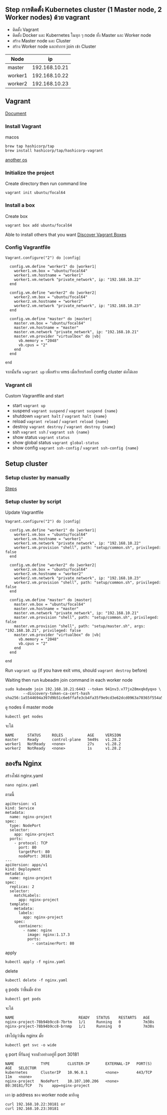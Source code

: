 ## Step การติดตั้ง Kubernetes cluster (1 Master node, 2 Worker nodes) ด้วย vagrant
* ติดตั้ง Vagrant
* ติดตั้ง Docker และ Kubernetes ในทุก ๆ  node ทั้ง Master และ Worker node
* สร้าง Master node และ Cluster
* สร้าง Worker node และทำการ join เข้า Cluster

| Node    |      ip       |
|---------|---------------|
| master  | 192.168.10.21 |
| worker1 | 192.168.10.22 |
| worker2 | 192.168.10.23 |

## Vagrant

[Document](https://developer.hashicorp.com/vagrant/tutorials/getting-started/getting-started-install)


### Install Vagrant
macos
```
brew tap hashicorp/tap
brew install hashicorp/tap/hashicorp-vagrant
```
[another os](https://developer.hashicorp.com/vagrant/install#macOS)

### Initialize the project
Create directory then run command line
```
vagrant init ubuntu/focal64
```


### Install a box
Create box
```
vagrant box add ubuntu/focal64
```
Able to install others that you want [Discover Vagrant Boxes](https://app.vagrantup.com/boxes/search)


### Config Vagrantfile
```
Vagrant.configure("2") do |config|

  config.vm.define "worker1" do |worker1|
    worker1.vm.box = "ubuntu/focal64"
    worker1.vm.hostname = "worker1"
    worker1.vm.network "private_network", ip: "192.168.10.22"
  end

  config.vm.define "worker2" do |worker2|
    worker2.vm.box = "ubuntu/focal64"
    worker2.vm.hostname = "worker2"
    worker2.vm.network "private_network", ip: "192.168.10.23"
  end

  config.vm.define "master" do |master|
    master.vm.box = "ubuntu/focal64"
    master.vm.hostname = "master"
    master.vm.network "private_network", ip: "192.168.10.21"
    master.vm.provider "virtualbox" do |vb|
      vb.memory = "2048"
      vb.cpus = "2"
    end
  end

end
```

จากนั้นรัน `vagrant up` เพื่อสร้าง vms เมื่อเรียบร้อยก็ config cluster ต่อได้เลย

### Vagrant cli
Custom Vagrantfile and start
- start `vagrant up`
- suspend `vagrant suspend` / `vagrant suspend {name}`
- shutdown `vagrant halt` / `vagrant halt {name}`
- reload `vagrant reload` / `vagrant reload {name}`
- destroy `vagrant destroy` / `vagrant destroy {name}`
- ssh `vagrant ssh` / `vagrant ssh {name}`
- show status `vagrant status`
- show global status `vagrant global-status`
- show config `vagrant ssh-config` / `vagrant ssh-config {name}`


## Setup cluster

### Setup cluster by manually
[Steps](/docs/1master_2workers/MANUAL.md)

### Setup cluster by script
Update Vagrantfile
```
Vagrant.configure("2") do |config|

  config.vm.define "worker1" do |worker1|
    worker1.vm.box = "ubuntu/focal64"
    worker1.vm.hostname = "worker1"
    worker1.vm.network "private_network", ip: "192.168.10.22"
    worker1.vm.provision "shell", path: "setup/common.sh", privileged: false
  end

  config.vm.define "worker2" do |worker2|
    worker2.vm.box = "ubuntu/focal64"
    worker2.vm.hostname = "worker2"
    worker2.vm.network "private_network", ip: "192.168.10.23"
    worker2.vm.provision "shell", path: "setup/common.sh", privileged: false
  end

  config.vm.define "master" do |master|
    master.vm.box = "ubuntu/focal64"
    master.vm.hostname = "master"
    master.vm.network "private_network", ip: "192.168.10.21"
    master.vm.provision "shell", path: "setup/common.sh", privileged: false
    master.vm.provision "shell", path: "setup/master.sh", args: "192.168.10.21", privileged: false
    master.vm.provider "virtualbox" do |vb|
      vb.memory = "2048"
      vb.cpus = "2"
    end
  end

end
```
Run `vagrant up` (if you have exit vms, should `vagrant destroy` before)

Waiting then run kubeadm join command in each worker node
```
sudo kubeadm join 192.168.10.21:6443 --token 941nv3.v77jx28mxqkdyqxo \
        --discovery-token-ca-cert-hash sha256:1a5544694a397d9b51c6e6ffafe3cb4fa35f9e9cd3e62dcd0963a70365f554a5
```

ดู nodes ที่ master mode
```
kubectl get nodes
```

จะได้
```
NAME      STATUS     ROLES           AGE     VERSION
master    Ready      control-plane   5m49s   v1.28.2
worker1   NotReady   <none>          27s     v1.28.2
worker2   NotReady   <none>          1s      v1.28.2
```

## ลองรัน Nginx
สร้างไฟล์ nginx.yaml
```
nano nginx.yaml
```

ตามนี้
```
apiVersion: v1
kind: Service
metadata:
  name: nginx-project
spec:
  type: NodePort
  selector:
    app: nginx-project
  ports:
    - protocol: TCP
      port: 80
      targetPort: 80
      nodePort: 30181
---
apiVersion: apps/v1
kind: Deployment
metadata:
  name: nginx-project
spec:
  replicas: 2
  selector:
    matchLabels:
      app: nginx-project
  template:
    metadata:
      labels:
        app: nginx-project
    spec:
      containers:
        - name: nginx
          image: nginx:1.17.3
          ports:
            - containerPort: 80
```

apply
```
kubectl apply -f nginx.yaml
```

delete
```
kubectl delete -f nginx.yaml
```

ดู pods ว่าขึ้นมั้ย ด้วย
```
kubectl get pods
```

จะได้
```
NAME                             READY   STATUS    RESTARTS   AGE
nginx-project-78b94b9cc8-7brtm   1/1     Running   0          7m38s
nginx-project-78b94b9cc8-brnmp   1/1     Running   0          7m38s
```

เข้าไปดูว่าขึ้น nginx มั้ย
```
kubectl get svc -o wide
```

ดู port ที่รันอยู่ จากตัวอย่างอยู่ที่ port 30181
```
NAME            TYPE        CLUSTER-IP       EXTERNAL-IP   PORT(S)        AGE   SELECTOR
kubernetes      ClusterIP   10.96.0.1        <none>        443/TCP        11m   <none>
nginx-project   NodePort    10.107.100.206   <none>        80:30181/TCP   7s    app=nginx-project
```

เอา ip address ของ worker node มายิงดู
```
curl 192.168.10.22:30181 or 
curl 192.168.10.23:30181
```
